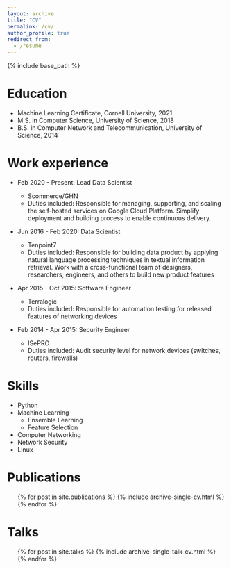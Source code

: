 ```yaml
---
layout: archive
title: "CV"
permalink: /cv/
author_profile: true
redirect_from:
  - /resume
---
```


{% include base_path %}

Education
======
* Machine Learning Certificate, Cornell University, 2021
* M.S. in Computer Science, University of Science, 2018
* B.S. in Computer Network and Telecommunication, University of Science, 2014

Work experience
======
* Feb 2020 - Present: Lead Data Scientist
  * Scommerce/GHN
  * Duties included: Responsible for managing, supporting, and scaling the self-hosted services on Google Cloud Platform. Simplify deployment and building process to enable continuous delivery.


* Jun 2016 - Feb 2020: Data Scientist
  * Tenpoint7
  * Duties included: Responsible for building data product by applying natural language processing techniques in textual information retrieval. Work with a cross-functional team of designers, researchers, engineers, and others to build new product features


* Apr 2015 - Oct 2015: Software Engineer
  * Terralogic
  * Duties included: Responsible for automation testing for released features of networking devices

* Feb 2014 - Apr 2015: Security Engineer
  * ISePRO
  * Duties included: Audit security level for network devices (switches, routers, firewalls)

Skills
======
* Python
* Machine Learning
  * Ensemble Learning
  * Feature Selection
* Computer Networking
* Network Security
* Linux

Publications
======
  <ul>{% for post in site.publications %}
    {% include archive-single-cv.html %}
  {% endfor %}</ul>

Talks
======
  <ul>{% for post in site.talks %}
    {% include archive-single-talk-cv.html %}
  {% endfor %}</ul>

<!-- Teaching -->
<!-- ====== -->
<!--   <ul>{% for post in site.teaching %} -->
<!--     {% include archive-single-cv.html %} -->
<!--   {% endfor %}</ul> -->



<!-- [**Full resume is here**](http://quandb.github.io/files/quan_duong_resume.pdf) -->

